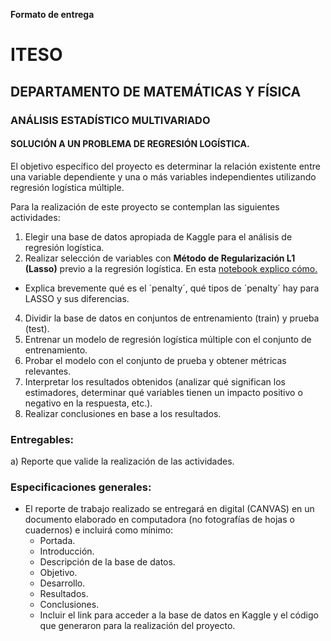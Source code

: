 **Formato de entrega**

# ITESO
## DEPARTAMENTO DE MATEMÁTICAS Y FÍSICA

### ANÁLISIS ESTADÍSTICO MULTIVARIADO
#### SOLUCIÓN A UN PROBLEMA DE REGRESIÓN LOGÍSTICA.

El objetivo específico del proyecto es determinar la relación existente entre una variable dependiente y una o más variables independientes utilizando regresión logística múltiple.

Para la realización de este proyecto se contemplan las siguientes actividades:

1. Elegir una base de datos apropiada de Kaggle para el análisis de regresión logística.
2. Realizar selección de variables con **Método de Regularización L1 (Lasso)** previo a la regresión logística. En esta [notebook explico cómo.](https://github.com/jealcalat/AEM-ITESO/blob/main/tema_3/3.4_regresion_logistica.ipynb)
  - Explica brevemente qué es el ´penalty´, qué tipos de ´penalty´ hay para LASSO y sus diferencias. 
4. Dividir la base de datos en conjuntos de entrenamiento (train) y prueba (test).
5. Entrenar un modelo de regresión logística múltiple con el conjunto de entrenamiento.
6. Probar el modelo con el conjunto de prueba y obtener métricas relevantes.
7. Interpretar los resultados obtenidos (analizar qué significan los estimadores, determinar qué variables tienen un impacto positivo o negativo en la respuesta, etc.).
8. Realizar conclusiones en base a los resultados.

### Entregables:
a) Reporte que valide la realización de las actividades.

### Especificaciones generales:

- El reporte de trabajo realizado se entregará en digital (CANVAS) en un documento elaborado en computadora (no fotografías de hojas o cuadernos) e incluirá como mínimo:
  - Portada.
  - Introducción.
  - Descripción de la base de datos.
  - Objetivo.
  - Desarrollo.
  - Resultados.
  - Conclusiones.
  - Incluir el link para acceder a la base de datos en Kaggle y el código que generaron para la realización del proyecto.
